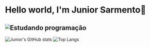 # Hello world, I'm Junior Sarmento👋

![Estudando programação](https://blog.explicae.com.br/wp-content/uploads/2021/07/digitando-estudando.gif)
---------------------------------
![Junior's GitHub stats](https://github-readme-stats.vercel.app/api?username=sarmentojr&show_icons=true&theme=dark)
![Top Langs](https://github-readme-stats.vercel.app/api/top-langs/?username=sarmentojr&layout=compact)
<!--
**sarmentojr/sarmentojr** is a ✨ _special_ ✨ repository because its `README.md` (this file) appears on your GitHub profile.

Here are some ideas to get you started:

- 🔭 I’m currently working on ...
- 🌱 I’m currently learning ...
- 👯 I’m looking to collaborate on ...
- 🤔 I’m looking for help with ...
- 💬 Ask me about ...
- 📫 How to reach me: ...
- 😄 Pronouns: ...
- ⚡ Fun fact: ...
-->
